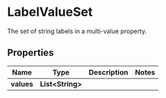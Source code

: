 

# LabelValueSet

The set of string labels in a multi-value property.

## Properties

| Name | Type | Description | Notes |
|------------ | ------------- | ------------- | -------------|
|**values** | **List&lt;String&gt;** |  |  |



